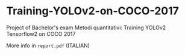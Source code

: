 # Training-YOLOv2-on-COCO-2017
Project of Bachelor's exam Metodi quantitativi: Training YOLOv2 Tensorflow2 on COCO 2017

More info in `report.pdf` (ITALIAN)